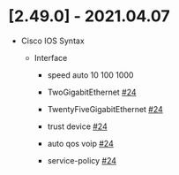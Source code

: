 # [2.49.0] - 2021.04.07

* Cisco IOS Syntax

    * Interface

        * speed auto 10 100 1000

        * TwoGigabitEthernet [#24](https://github.com/heyglen/network_tech/issues/24)

        * TwentyFiveGigabitEthernet [#24](https://github.com/heyglen/network_tech/issues/24)

        * trust device [#24](https://github.com/heyglen/network_tech/issues/24)

        * auto qos voip [#24](https://github.com/heyglen/network_tech/issues/24)

        * service-policy [#24](https://github.com/heyglen/network_tech/issues/24)
